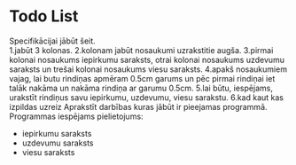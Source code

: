 # Todo List
Specifikācijai jābūt šeit.  
1.jabūt 3 kolonas. 2.kolonam jabūt nosaukumi uzrakstitie augša. 3.pirmai kolonai nosaukums iepirkumu saraksts, otrai kolonai nosaukums uzdevumu saraksts un trešai kolonai nosaukums viesu saraksts. 4.apakš nosaukumiem vajag, lai butu rindiņas apmēram 0.5cm garums un pēc pirmai rindiņai iet talāk nakāma un nakāma rindiņa ar garumu 0.5cm. 5.lai būtu, iespējams, urakstīt rindiņus savu iepirkumu, uzdevumu, viesu sarakstu. 6.kad kaut kas izpildas uzreiz
Aprakstīt darbības kuras jābūt ir pieejamas programmā.  
Programmas iespējams pielietojums:  
- iepirkumu saraksts
- uzdevumu saraksts
- viesu saraksts